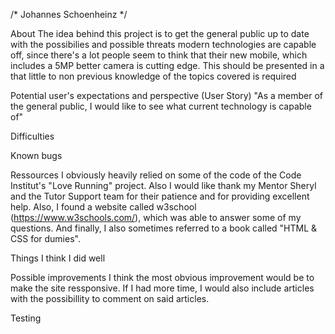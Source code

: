 /* Johannes Schoenheinz */


About
The idea behind this project is to get the general public up to date with the possibilies and possible threats modern technologies are capable off, since there's a lot people seem to think that their new mobile, which includes a 5MP better camera is cutting edge.
This should be presented in a that little to non previous knowledge of the topics covered is required

Potential user's expectations and perspective (User Story)
"As a member of the general public, I would like to see what current technology is capable of"

Difficulties



Known bugs


Ressources
I obviously heavily relied on some of the code of the Code Institut's "Love Running" project.
Also I would like thank my Mentor Sheryl and the Tutor Support team for their patience and for providing excellent help.
Also, I found a website called w3school (https://www.w3schools.com/), which was able to answer some of my questions.
And finally, I also sometimes referred to a book called "HTML & CSS for dumies".


Things I think I did well


Possible improvements
I think the most obvious improvement would be to make the site ressponsive.
If I had more time, I would also include articles with the possibillity to comment on said articles.



Testing